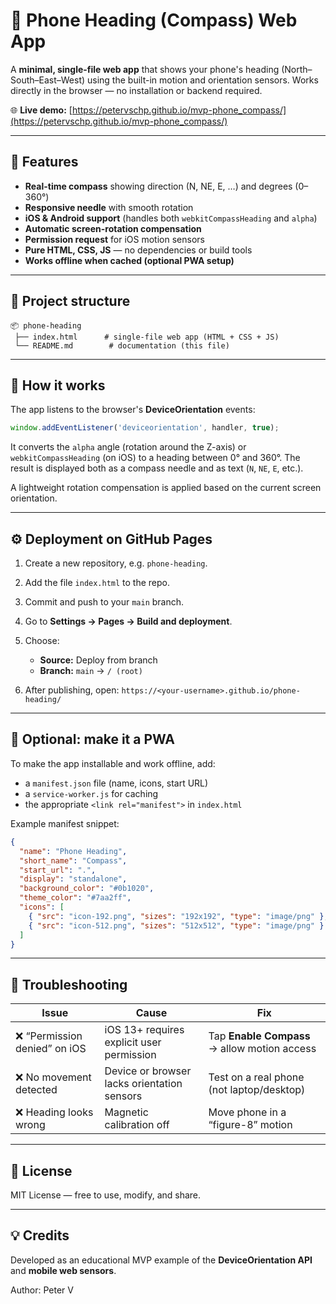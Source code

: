 # 📱 Phone Heading (Compass) Web App

A **minimal, single-file web app** that shows your phone's heading (North–South–East–West) using the built-in motion and orientation sensors. Works directly in the browser — no installation or backend required.

🌐 **Live demo:** [https://petervschp.github.io/mvp-phone_compass/](https://petervschp.github.io/mvp-phone_compass/)

---

## 🚀 Features

* **Real-time compass** showing direction (N, NE, E, …) and degrees (0–360°)
* **Responsive needle** with smooth rotation
* **iOS & Android support** (handles both `webkitCompassHeading` and `alpha`)
* **Automatic screen-rotation compensation**
* **Permission request** for iOS motion sensors
* **Pure HTML, CSS, JS** — no dependencies or build tools
* **Works offline when cached (optional PWA setup)**

---

## 📁 Project structure

```
📦 phone-heading
 ├── index.html      # single-file web app (HTML + CSS + JS)
 └── README.md        # documentation (this file)
```

---

## 🧭 How it works

The app listens to the browser's **DeviceOrientation** events:

```js
window.addEventListener('deviceorientation', handler, true);
```

It converts the `alpha` angle (rotation around the Z-axis) or `webkitCompassHeading` (on iOS) to a heading between 0° and 360°. The result is displayed both as a compass needle and as text (`N`, `NE`, `E`, etc.).

A lightweight rotation compensation is applied based on the current screen orientation.

---

## ⚙️ Deployment on GitHub Pages

1. Create a new repository, e.g. `phone-heading`.
2. Add the file `index.html` to the repo.
3. Commit and push to your `main` branch.
4. Go to **Settings → Pages → Build and deployment**.
5. Choose:

   * **Source:** Deploy from branch
   * **Branch:** `main` → `/ (root)`
6. After publishing, open:
   `https://<your-username>.github.io/phone-heading/`

---

## 🧩 Optional: make it a PWA

To make the app installable and work offline, add:

* a `manifest.json` file (name, icons, start URL)
* a `service-worker.js` for caching
* the appropriate `<link rel="manifest">` in `index.html`

Example manifest snippet:

```json
{
  "name": "Phone Heading",
  "short_name": "Compass",
  "start_url": ".",
  "display": "standalone",
  "background_color": "#0b1020",
  "theme_color": "#7aa2ff",
  "icons": [
    { "src": "icon-192.png", "sizes": "192x192", "type": "image/png" },
    { "src": "icon-512.png", "sizes": "512x512", "type": "image/png" }
  ]
}
```

---

## 🧠 Troubleshooting

| Issue                        | Cause                                       | Fix                                          |
| ---------------------------- | ------------------------------------------- | -------------------------------------------- |
| ❌ “Permission denied” on iOS | iOS 13+ requires explicit user permission   | Tap **Enable Compass** → allow motion access |
| ❌ No movement detected       | Device or browser lacks orientation sensors | Test on a real phone (not laptop/desktop)    |
| ❌ Heading looks wrong        | Magnetic calibration off                    | Move phone in a “figure-8” motion            |

---

## 📜 License

MIT License — free to use, modify, and share.

---

## 💡 Credits

Developed as an educational MVP example of the **DeviceOrientation API** and **mobile web sensors**.

Author: Peter V
